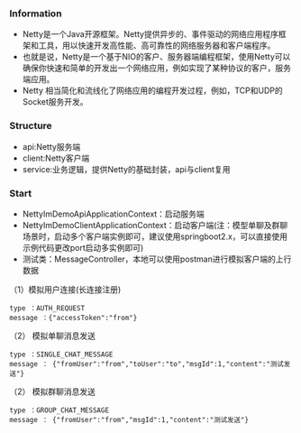 ### Information
* Netty是一个Java开源框架。Netty提供异步的、事件驱动的网络应用程序框架和工具，用以快速开发高性能、高可靠性的网络服务器和客户端程序。
* 也就是说，Netty是一个基于NIO的客户、服务器端编程框架，使用Netty可以确保你快速和简单的开发出一个网络应用，例如实现了某种协议的客户，服务端应用。
* Netty 相当简化和流线化了网络应用的编程开发过程，例如，TCP和UDP的Socket服务开发。

### Structure
* api:Netty服务端
* client:Netty客户端
* service:业务逻辑，提供Netty的基础封装，api与client复用

### Start
* NettyImDemoApiApplicationContext：启动服务端
* NettyImDemoClientApplicationContext：启动客户端(注：模型单聊及群聊场景时，启动多个客户端实例即可，建议使用springboot2.x，可以直接使用示例代码更改port启动多实例即可)
* 测试类：MessageController，本地可以使用postman进行模拟客户端的上行数据

（1）模拟用户连接(长连接注册)
````
type ：AUTH_REQUEST
message ：{"accessToken":"from"}
````

（2） 模拟单聊消息发送
````
type ：SINGLE_CHAT_MESSAGE
message ： {"fromUser":"from","toUser":"to","msgId":1,"content":"测试发送"}
````

（2） 模拟群聊消息发送
````
type ：GROUP_CHAT_MESSAGE
message ： {"fromUser":"from","msgId":1,"content":"测试发送"}
````
